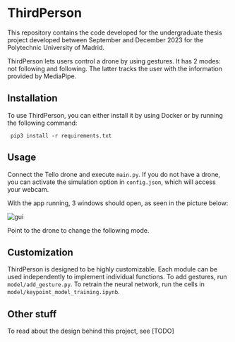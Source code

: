 # ThirdPerson

This repository contains the code developed for the undergraduate thesis project developed between September and December 2023 for the Polytechnic University of Madrid.

ThirdPerson lets users control a drone by using gestures. It has 2 modes: not following and following. The latter tracks the user with the information provided by MediaPipe.

## Installation

To use ThirdPerson, you can either install it by using Docker or by running the following command:

`` pip3 install -r requirements.txt``

## Usage

Connect the Tello drone and execute `main.py`. If you do not have a drone, you can activate the simulation option in `config.json`, which will access your webcam.

With the app running, 3 windows should open, as seen in the picture below:

![gui](/img/gui.png)

Point to the drone to change the following mode.

## Customization

ThirdPerson is designed to be highly customizable. Each module can be used independently to implement individual functions. To add gestures, run `model/add_gesture.py`. To retrain the neural network, run the cells in `model/keypoint_model_training.ipynb`.

## Other stuff

To read about the design behind this project, see [TODO]
